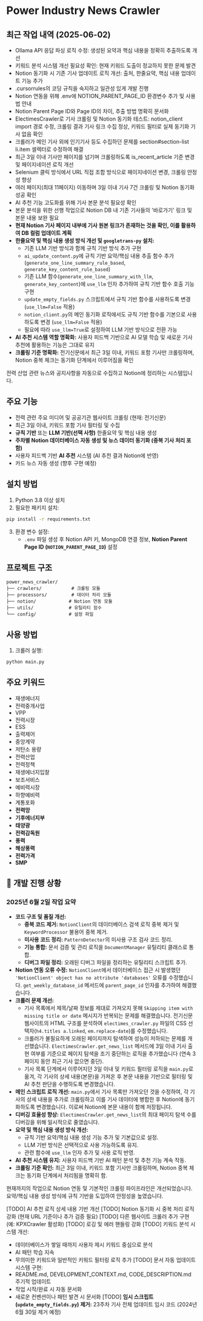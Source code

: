 # Power Industry News Crawler

## 최근 작업 내역 (2025-06-02)

- Ollama API 응답 파싱 로직 수정: 생성된 요약과 핵심 내용을 정확히 추출하도록 개선
- 키워드 분석 시스템 개선 필요성 확인: 현재 키워드 도출이 정교하지 못한 문제 발견
- Notion 동기화 시 기존 기사 업데이트 로직 개선: 출처, 한줄요약, 핵심 내용 업데이트 기능 추가
- .cursorrules의 코딩 규칙을 숙지하고 일관성 있게 개발 진행
- Notion 연동을 위해 .env에 NOTION_PARENT_PAGE_ID 환경변수 추가 및 사용법 안내
- Notion Parent Page ID와 Page ID의 차이, 추출 방법 명확히 문서화
- ElectimesCrawler로 기사 크롤링 및 Notion 동기화 테스트: notion_client import 경로 수정, 크롤링 결과 기사 링크 수집 정상, 키워드 필터로 실제 동기화 기사 없음 확인
- 크롤러가 메인 기사 외에 인기기사 등도 수집하던 문제를 section#section-list li.item 셀렉터로 수정하여 해결
- 최근 3일 이내 기사만 페이지를 넘기며 크롤링하도록 is_recent_article 기준 변경 및 페이지네이션 로직 개선
- Selenium 클릭 방식에서 URL 직접 조합 방식으로 페이지네이션 변경, 크롤링 안정성 향상
- 여러 페이지(최대 11페이지) 이동하며 3일 이내 기사 7건 크롤링 및 Notion 동기화 성공 확인
- AI 추천 기능 고도화를 위해 기사 본문 분석 필요성 확인
- 본문 분석을 위한 선행 작업으로 Notion DB 내 기존 기사들의 '바로가기' 링크 및 본문 내용 보완 필요
- **현재 Notion 기사 페이지 내부에 기사 원본 링크가 존재하는 것을 확인, 이를 활용하여 DB 컬럼 업데이트 계획**
- **한줄요약 및 핵심 내용 생성 방식 개선 및 `googletrans-py` 설치:**
  - 기존 LLM 기반 방식과 함께 규칙 기반 방식 추가 구현
  - `ai_update_content.py`에 규칙 기반 요약/핵심 내용 추출 함수 추가 (`generate_one_line_summary_rule_based`, `generate_key_content_rule_based`)
  - 기존 LLM 함수(`generate_one_line_summary_with_llm`, `generate_key_content`)에 `use_llm` 인자 추가하여 규칙 기반 함수 호출 기능 구현
  - `update_empty_fields.py` 스크립트에서 규칙 기반 함수를 사용하도록 변경 (`use_llm=False` 적용)
  - `notion_client.py`의 메인 동기화 로직에서도 규칙 기반 함수를 기본으로 사용하도록 변경 (`use_llm=False` 적용)
  - 필요에 따라 `use_llm=True`로 설정하여 LLM 기반 방식으로 전환 가능
- **AI 추천 시스템 역할 명확화:** 사용자 피드백 기반으로 AI 모델 학습 및 새로운 기사 추천에 활용하는 기능은 그대로 유지
- **크롤링 기준 명확화:** 전기신문에서 최근 3일 이내, 키워드 포함 기사만 크롤링하며, Notion 중복 체크는 동기화 단계에서 이루어짐을 확인

전력 산업 관련 뉴스와 공지사항을 자동으로 수집하고 Notion에 정리하는 시스템입니다.

## 주요 기능

- 전력 관련 주요 미디어 및 공공기관 웹사이트 크롤링 (현재: 전기신문)
- 최근 3일 이내, 키워드 포함 기사 필터링 및 수집
- **규칙 기반** 또는 **LLM 기반(선택 사항)** 한줄요약 및 핵심 내용 생성
- **주차별 Notion 데이터베이스 자동 생성 및 뉴스 데이터 동기화 (중복 기사 처리 포함)**
- 사용자 피드백 기반 **AI 추천** 시스템 (AI 추천 결과 Notion에 반영)
- 카드 뉴스 자동 생성 (향후 구현 예정)

## 설치 방법

1. Python 3.8 이상 설치
2. 필요한 패키지 설치:
```bash
pip install -r requirements.txt
```
3. 환경 변수 설정:
   - `.env` 파일 생성 후 Notion API 키, MongoDB 연결 정보, **Notion Parent Page ID (`NOTION_PARENT_PAGE_ID`)** 설정

## 프로젝트 구조

```
power_news_crawler/
├── crawlers/           # 크롤링 모듈
├── processors/         # 데이터 처리 모듈
├── notion/            # Notion 연동 모듈
├── utils/             # 유틸리티 함수
└── config/            # 설정 파일
```

## 사용 방법

1. 크롤러 실행:
```bash
python main.py
```

## 주요 키워드

- 재생에너지
- 전력중개사업
- VPP
- 전력시장
- ESS
- 출력제어
- 중앙계약
- 저탄소 용량
- 전력산업
- 전력정책
- 재생에너지입찰
- 보조서비스
- 예비력시장
- 하향예비력
- 계통포화
- **전력망**
- **기후에너지부**
- **태양광**
- **전력감독원**
- **풍력**
- **해상풍력**
- **전력가격**
- **SMP**

## 🚀 개발 진행 상황

### 2025년 6월 2일 작업 요약

- **코드 구조 및 품질 개선:**
  - **중복 코드 제거:** `NotionClient`의 데이터베이스 검색 로직 중복 제거 및 `KeywordProcessor` 불용어 중복 제거.
  - **미사용 코드 정리:** `PatternDetector`의 미사용 구조 검사 코드 정리.
  - **기능 통합:** 문서 검증 및 관리 로직을 `DocumentManager` 유틸리티 클래스로 통합.
  - **디버그 파일 정리:** 오래된 디버그 파일을 정리하는 유틸리티 스크립트 추가.
- **Notion 연동 오류 수정:** `NotionClient`에서 데이터베이스 접근 시 발생했던 `'NotionClient' object has no attribute 'databases'` 오류를 수정했습니다. `get_weekly_database_id` 메서드에 `parent_page_id` 인자를 추가하여 해결했습니다.
- **크롤러 문제 개선:**
    - 기사 목록에서 제목/날짜 정보를 제대로 가져오지 못해 `Skipping item with missing title or date` 메시지가 반복되는 문제를 해결했습니다. 전기신문 웹사이트의 HTML 구조를 분석하여 `electimes_crawler.py` 파일의 CSS 선택자(`h4.titles a.linked`, `em.replace-date`)를 수정했습니다.
    - 크롤러가 불필요하게 오래된 페이지까지 탐색하여 성능이 저하되는 문제를 개선했습니다. `ElectimesCrawler.get_news_list` 메서드에 3일 이내 기사 출현 여부를 기준으로 페이지 탐색을 조기 중단하는 로직을 추가했습니다 (연속 3페이지 동안 최근 기사 없으면 중단).
    - 기사 목록 단계에서 이루어지던 3일 이내 및 키워드 필터링 로직을 `main.py`로 옮겨, 각 기사의 상세 내용(본문)을 가져온 후 본문 내용을 기반으로 필터링 및 AI 추천 판단을 수행하도록 변경했습니다.
- **메인 스크립트 로직 개선:** `main.py`에서 기사 목록만 가져오던 것을 수정하여, 각 기사의 상세 내용을 추가로 크롤링하고 이를 기사 데이터에 병합한 후 Notion에 동기화하도록 변경했습니다. 이로써 Notion에 본문 내용이 함께 저장됩니다.
- **디버깅 효율성 향상:** `ElectimesCrawler.get_news_list`의 최대 페이지 탐색 수를 디버깅을 위해 일시적으로 줄였습니다.
- **요약 및 핵심 내용 생성 방식 개선:**
  - 규칙 기반 요약/핵심 내용 생성 기능 추가 및 기본값으로 설정.
  - LLM 기반 방식은 선택적으로 사용 가능하도록 유지.
  - 관련 함수에 `use_llm` 인자 추가 및 사용 로직 반영.
- **AI 추천 시스템 유지:** 사용자 피드백 기반 AI 패턴 분석 및 추천 기능 계속 작동.
- **크롤링 기준 확인:** 최근 3일 이내, 키워드 포함 기사만 크롤링하며, Notion 중복 체크는 동기화 단계에서 처리됨을 명확히 함.

현재까지의 작업으로 Notion 연동 및 기본적인 크롤링 파이프라인은 개선되었습니다. 요약/핵심 내용 생성 방식에 규칙 기반을 도입하여 안정성을 높였습니다.

[TODO] AI 추천 로직 상세 내용 기반 개선
[TODO] Notion 동기화 시 중복 처리 로직 강화 (현재 URL 기준이나 추가 검증 필요)
[TODO] 다른 웹사이트 크롤러 추가 구현 (예: KPXCrawler 활성화)
[TODO] 로깅 및 에러 핸들링 강화
[TODO] 키워드 분석 시스템 개선: 
  - 데이터베이스가 쌓일 때까지 사용자 제시 키워드 중심으로 분석
  - AI 패턴 학습 지속
  - 무의미한 키워드와 일반적인 키워드 필터링 로직 추가
[TODO] 문서 자동 업데이트 시스템 구현:
  - README.md, DEVELOPMENT_CONTEXT.md, CODE_DESCRIPTION.md 주기적 업데이트
  - 작업 시작/완료 시 자동 문서화
  - 새로운 컨벤션이나 패턴 발견 시 문서화
[TODO] **임시 스크립트 (`update_empty_fields.py`) 제거:** 23주차 기사 전체 업데이트 임시 코드 (2024년 6월 30일 제거 예정)
